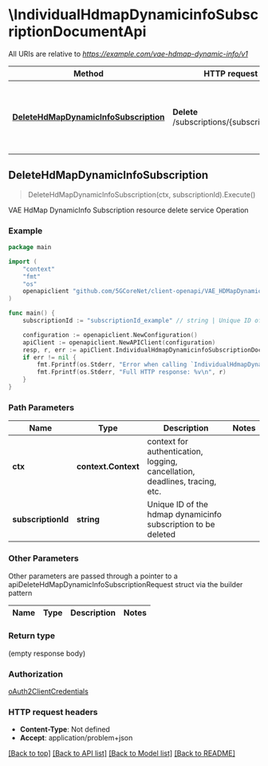 # \IndividualHdmapDynamicinfoSubscriptionDocumentApi

All URIs are relative to *https://example.com/vae-hdmap-dynamic-info/v1*

Method | HTTP request | Description
------------- | ------------- | -------------
[**DeleteHdMapDynamicInfoSubscription**](IndividualHdmapDynamicinfoSubscriptionDocumentApi.md#DeleteHdMapDynamicInfoSubscription) | **Delete** /subscriptions/{subscriptionId} | VAE HdMap DynamicInfo Subscription resource delete service Operation



## DeleteHdMapDynamicInfoSubscription

> DeleteHdMapDynamicInfoSubscription(ctx, subscriptionId).Execute()

VAE HdMap DynamicInfo Subscription resource delete service Operation

### Example

```go
package main

import (
    "context"
    "fmt"
    "os"
    openapiclient "github.com/5GCoreNet/client-openapi/VAE_HDMapDynamicInfo"
)

func main() {
    subscriptionId := "subscriptionId_example" // string | Unique ID of the hdmap dynamicinfo subscription to be deleted

    configuration := openapiclient.NewConfiguration()
    apiClient := openapiclient.NewAPIClient(configuration)
    resp, r, err := apiClient.IndividualHdmapDynamicinfoSubscriptionDocumentApi.DeleteHdMapDynamicInfoSubscription(context.Background(), subscriptionId).Execute()
    if err != nil {
        fmt.Fprintf(os.Stderr, "Error when calling `IndividualHdmapDynamicinfoSubscriptionDocumentApi.DeleteHdMapDynamicInfoSubscription``: %v\n", err)
        fmt.Fprintf(os.Stderr, "Full HTTP response: %v\n", r)
    }
}
```

### Path Parameters


Name | Type | Description  | Notes
------------- | ------------- | ------------- | -------------
**ctx** | **context.Context** | context for authentication, logging, cancellation, deadlines, tracing, etc.
**subscriptionId** | **string** | Unique ID of the hdmap dynamicinfo subscription to be deleted | 

### Other Parameters

Other parameters are passed through a pointer to a apiDeleteHdMapDynamicInfoSubscriptionRequest struct via the builder pattern


Name | Type | Description  | Notes
------------- | ------------- | ------------- | -------------


### Return type

 (empty response body)

### Authorization

[oAuth2ClientCredentials](../README.md#oAuth2ClientCredentials)

### HTTP request headers

- **Content-Type**: Not defined
- **Accept**: application/problem+json

[[Back to top]](#) [[Back to API list]](../README.md#documentation-for-api-endpoints)
[[Back to Model list]](../README.md#documentation-for-models)
[[Back to README]](../README.md)

